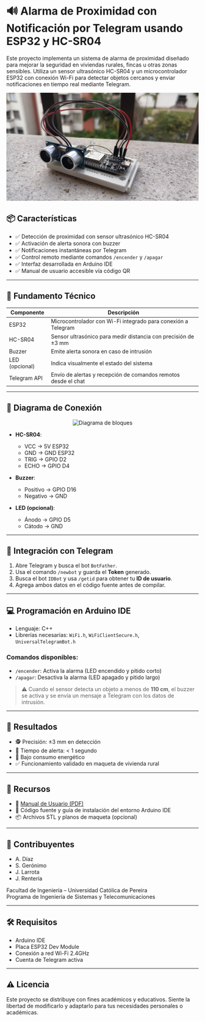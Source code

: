 # 🔊 Alarma de Proximidad con Notificación por Telegram usando ESP32 y HC-SR04

Este proyecto implementa un sistema de alarma de proximidad diseñado para mejorar la seguridad en viviendas rurales, fincas u otras zonas sensibles. Utiliza un sensor ultrasónico HC-SR04 y un microcontrolador ESP32 con conexión Wi-Fi para detectar objetos cercanos y enviar notificaciones en tiempo real mediante Telegram.

<div align="center">
  <img src="/img/AlarmaAntirrobo.jpg" alt="Circuito armado" width="600"/>
</div>

## 📦 Características

- ✅ Detección de proximidad con sensor ultrasónico HC-SR04
- ✅ Activación de alerta sonora con buzzer
- ✅ Notificaciones instantáneas por Telegram
- ✅ Control remoto mediante comandos `/encender` y `/apagar`
- ✅ Interfaz desarrollada en Arduino IDE
- ✅ Manual de usuario accesible vía código QR

---

## 🧠 Fundamento Técnico

| Componente     | Descripción                                                    |
| -------------- | -------------------------------------------------------------- |
| ESP32          | Microcontrolador con Wi-Fi integrado para conexión a Telegram  |
| HC-SR04        | Sensor ultrasónico para medir distancia con precisión de ±3 mm |
| Buzzer         | Emite alerta sonora en caso de intrusión                       |
| LED (opcional) | Indica visualmente el estado del sistema                       |
| Telegram API   | Envío de alertas y recepción de comandos remotos desde el chat |

---

## 📐 Diagrama de Conexión

<p align="center">
  <img src="https://user-images.githubusercontent.com/yourdiagram.png" alt="Diagrama de bloques" width="600"/>
</p>

- **HC-SR04**:

  - VCC → 5V ESP32
  - GND → GND ESP32
  - TRIG → GPIO D2
  - ECHO → GPIO D4

- **Buzzer**:

  - Positivo → GPIO D16
  - Negativo → GND

- **LED (opcional)**:
  - Ánodo → GPIO D5
  - Cátodo → GND

---

## 📲 Integración con Telegram

1. Abre Telegram y busca el bot `BotFather`.
2. Usa el comando `/newbot` y guarda el **Token** generado.
3. Busca el bot `IDBot` y usa `/getid` para obtener tu **ID de usuario**.
4. Agrega ambos datos en el código fuente antes de compilar.

---

## 💻 Programación en Arduino IDE

- Lenguaje: C++
- Librerías necesarias: `WiFi.h`, `WiFiClientSecure.h`, `UniversalTelegramBot.h`

### Comandos disponibles:

- `/encender`: Activa la alarma (LED encendido y pitido corto)
- `/apagar`: Desactiva la alarma (LED apagado y pitido largo)

> ⚠️ Cuando el sensor detecta un objeto a menos de **110 cm**, el buzzer se activa y se envía un mensaje a Telegram con los datos de intrusión.

---

## 🧪 Resultados

- 🕵️ Precisión: ±3 mm en detección
- 📲 Tiempo de alerta: < 1 segundo
- 🔋 Bajo consumo energético
- ✅ Funcionamiento validado en maqueta de vivienda rural

---

## 📎 Recursos

- 📘 [Manual de Usuario (PDF)](https://drive.google.com/drive/folders/1rFSyHGObPx82W6xENoh6TlvTBymRzTTH?usp=sharing)
- 💾 Código fuente y guía de instalación del entorno Arduino IDE
- 📦 Archivos STL y planos de maqueta (opcional)

---

## 🏁 Contribuyentes

- A. Díaz
- S. Gerónimo
- J. Larrota
- J. Rentería

Facultad de Ingeniería – Universidad Católica de Pereira  
Programa de Ingeniería de Sistemas y Telecomunicaciones

---

## 🛠️ Requisitos

- Arduino IDE
- Placa ESP32 Dev Module
- Conexión a red Wi-Fi 2.4GHz
- Cuenta de Telegram activa

---

## ⚠️ Licencia

Este proyecto se distribuye con fines académicos y educativos. Siente la libertad de modificarlo y adaptarlo para tus necesidades personales o académicas.
